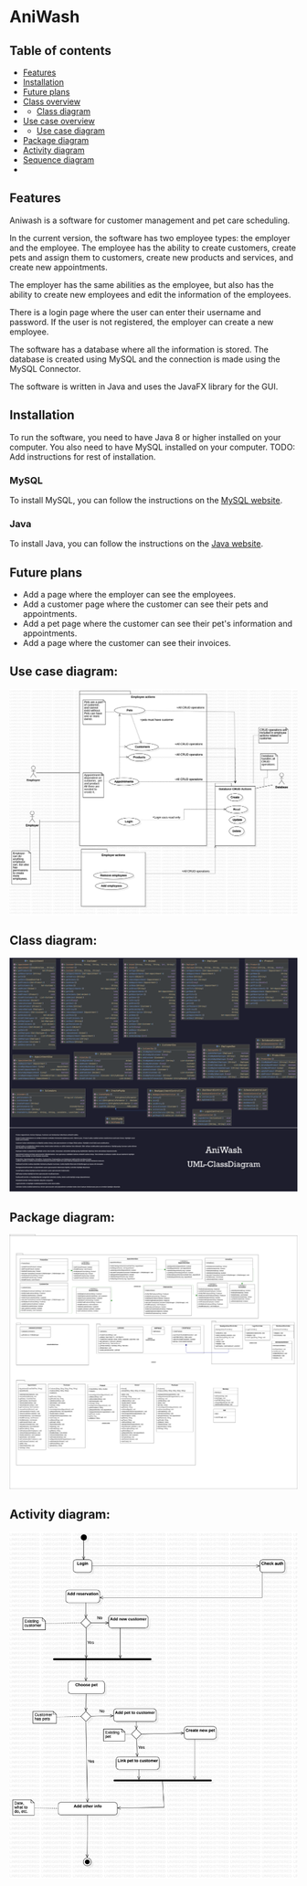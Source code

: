 # AniWash

## Table of contents
* [Features](#Features)
* [Installation](#Installation)
* [Future plans](#Future-plans)
* [Class overview](#Class-overview)
* * [Class diagram](#Class-diagram)
* [Use case overview](#Use-case) 
* * [Use case diagram](#Use-case-diagram)
* [Package diagram](#Package-diagram)
* [Activity diagram](#Activity-diagram)
* [Sequence diagram](#sequence-diagram)
* [](#)
## Features
Aniwash is a software for customer management and pet care scheduling. 

In the current version, the software has two employee types: the employer and the employee.
The employee has the ability to create customers, create pets and assign them to customers, create new products and services, and create new appointments.

The employer has the same abilities as the employee, but also has the ability to create new employees and edit the information of the employees.

There is a login page where the user can enter their username and password. If the user is not registered, the employer can create a new employee.

The software has a database where all the information is stored. The database is created using MySQL and the connection is made using the MySQL Connector.

The software is written in Java and uses the JavaFX library for the GUI.
## Installation
To run the software, you need to have Java 8 or higher installed on your computer. You also need to have MySQL installed on your computer. 
TODO: Add instructions for rest of installation.
### MySQL
To install MySQL, you can follow the instructions on the [MySQL website](https://dev.mysql.com/doc/mysql-installation-excerpt/5.7/en/).
### Java
To install Java, you can follow the instructions on the [Java website](https://www.java.com/en/download/help/download_options.xml).
## Future plans
* Add a page where the employer can see the employees.
* Add a customer page where the customer can see their pets and appointments.
* Add a pet page where the customer can see their pet's information and appointments.
* Add a page where the customer can see their invoices.
## Use case diagram:
![Use case diagram](readme_resources/usecase.jpg)
## Class diagram:
![Class diagram](readme_resources/Class_diagram.png)

## Package diagram:
![Package diagram](readme_resources/pkg_diagram.jpg)

## Activity diagram:
![Activity diagram](readme_resources/ActivityDiagram.jpg)
